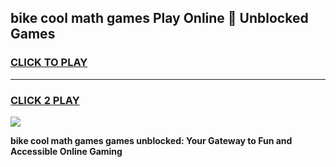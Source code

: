 
## bike cool math games Play Online 👋 Unblocked Games
<h3>
<a href="https://news.freeplayer.one?title=bike_cool_math_games&ref=17CMG">CLICK TO PLAY</a></h3>
<hr>

<h3>
<a href="https://news.freeplayer.one?title=bike_cool_math_games&ref=17CMG">CLICK 2 PLAY</a>
  
</h3>

<a href="https://news.freeplayer.one?title=bike_cool_math_games&ref=17CMG/"><img src="https://clearcache.store/games.png"></a>


**bike cool math games games unblocked: Your Gateway to Fun and Accessible Online Gaming**
